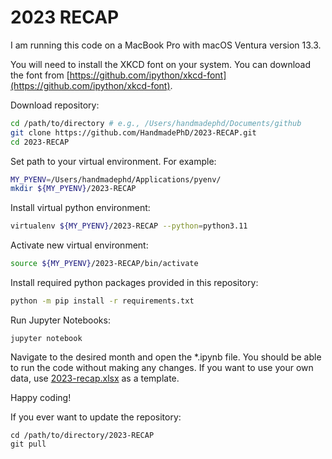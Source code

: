 # 2023 RECAP

I am running this code on a MacBook Pro with macOS Ventura version 13.3.

You will need to install the XKCD font on your system. You can download the font from [https://github.com/ipython/xkcd-font](https://github.com/ipython/xkcd-font).

Download repository:

```bash
cd /path/to/directory # e.g., /Users/handmadephd/Documents/github
git clone https://github.com/HandmadePhD/2023-RECAP.git
cd 2023-RECAP
```

Set path to your virtual environment. For example:

```bash
MY_PYENV=/Users/handmadephd/Applications/pyenv/
mkdir ${MY_PYENV}/2023-RECAP
```

Install virtual python environment:

```bash
virtualenv ${MY_PYENV}/2023-RECAP --python=python3.11
```

Activate new virtual environment:

```bash
source ${MY_PYENV}/2023-RECAP/bin/activate
```

Install required python packages provided in this repository:

```bash
python -m pip install -r requirements.txt
```

Run Jupyter Notebooks:

```
jupyter notebook
```

Navigate to the desired month and open the *.ipynb file. You should be able to run the code without making any changes. If you want to use your own data, use [2023-recap.xlsx](2023-recap.xlsx) as a template.

Happy coding!

If you ever want to update the repository:

```
cd /path/to/directory/2023-RECAP
git pull
```
